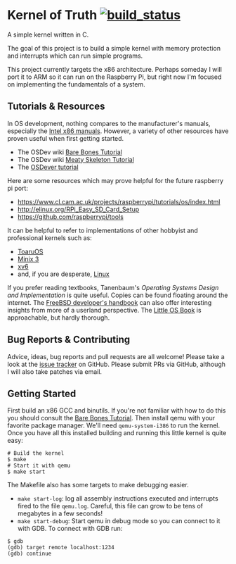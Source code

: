 Kernel of Truth [![build_status](https://travis-ci.org/iankronquist/kernel-of-truth.svg?branch=master)](https://travis-ci.org/iankronquist/kernel-of-truth)
===============

A simple kernel written in C.

The goal of this project is to build a simple kernel with memory protection and 
interrupts which can run simple programs.

This project currently targets the x86 architecture. Perhaps someday I will 
port it to ARM so it can run on the Raspberry Pi, but right now I'm focused on 
implementing the fundamentals of a system.

Tutorials & Resources
---------------------
In OS development, nothing compares to the manufacturer's manuals, especially
the [Intel x86 manuals][0]. However, a variety of other resources have proven
useful when first getting started.
* The OSDev wiki [Bare Bones Tutorial][1]
* The OSDev wiki [Meaty Skeleton Tutorial][2]
* The [OSDever tutorial][3]

Here are some resources which may prove helpful for the future raspberry pi
port:
* https://www.cl.cam.ac.uk/projects/raspberrypi/tutorials/os/index.html
* http://elinux.org/RPi_Easy_SD_Card_Setup
* https://github.com/raspberrypi/tools

It can be helpful to refer to implementations of other hobbyist and
professional kernels such as:

* [ToaruOS](https://github.com/klange/toaruos)
* [Minix 3](https://github.com/minix3/minix)
* [xv6](https://pdos.csail.mit.edu/6.828/2014/xv6.html)
* and, if you are desperate, [Linux](https://github.com/torvalds/linux/)

If you prefer reading textbooks, Tanenbaum's *Operating Systems Design and
Implementation* is quite useful. Copies can be found floating around the
internet. The [FreeBSD developer's handbook][5] can also offer interesting
insights from more of a userland perspective.
The [Little OS Book][6] is approachable, but hardly thorough.

Bug Reports & Contributing
--------------------------
Advice, ideas, bug reports and pull requests are all welcome! Please take a
look at the [issue tracker][issues] on GitHub. Please submit PRs via GitHub,
although I will also take patches via email.

Getting Started
---------------
First build an x86 GCC and binutils. If you're not familiar with how to do this
you should consult the [Bare Bones Tutorial][0].
Then install qemu with your favorite package manager. We'll need
`qemu-system-i386` to run the kernel. Once you have all this installed building
and running this little kernel is quite easy:
```
# Build the kernel
$ make
# Start it with qemu
$ make start
```

The Makefile also has some targets to make debugging easier.
* `make start-log`: log all assembly instructions executed and interrupts fired
  to the file `qemu.log`. Careful, this file can grow to be tens of megabytes
  in a few seconds!
* `make start-debug`: Start qemu in debug mode so you can connect to it with
  GDB. To connect with GDB run:

```
$ gdb
(gdb) target remote localhost:1234
(gdb) continue
```

[0]:http://www.intel.com/content/www/us/en/processors/architectures-software-developer-manuals.html
[1]:http://wiki.osdev.org/C%2B%2B_Bare_Bones
[2]:http://wiki.osdev.org/User:Sortie/Meaty_Skeleton
[3]:http://www.osdever.net/bkerndev/Docs/gettingstarted.htm
[5]:https://www.freebsd.org/doc/en/books/developers-handbook/
[6]:http://littleosbook.github.io/book.pdf
[issues]:https://github.com/iankronquist/kernel-of-truth/issues
